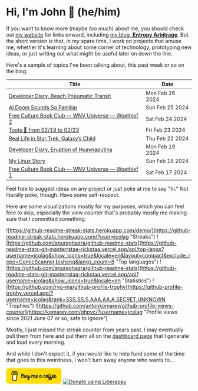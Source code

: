 # Hi, I'm John 👋 (he/him)

If you want to know more (maybe *too* much) about me, you should check out [my website](https://john.colagioia.net/) for links onward, including [my blog, **Entropy Arbitrage**](https://john.colagioia.net/blog).  But the short version is that, in my spare time, I work on projects that amuse me, whether it's learning about some corner of technology, prototyping new ideas, or just writing out what might be useful later on down the line.

Here's a sample of topics I've been talking about, this past week or so on the blog.

|Title|Date|
|-----|-------|
|[Developer Diary, Beach Pneumatic Transit](https://john.colagioia.net/blog/2024/02/26/beach.html)|Mon Feb 26 2024|
|[AI Doom Sounds So Familiar](https://john.colagioia.net/blog/2024/02/25/ai-doom.html)|Sun Feb 25 2024|
|[Free Culture Book Club — WNV Universe — Woethief 2](https://john.colagioia.net/blog/2024/02/24/wnv-universe-2.html)|Sat Feb 24 2024|
|[Toots 🦣 from 02/19 to 02/23](https://john.colagioia.net/blog/2024/02/23/week.html)|Fri Feb 23 2024|
|[Real Life in Star Trek, Galaxy’s Child](https://john.colagioia.net/blog/2024/02/22/galaxy-s-child.html)|Thu Feb 22 2024|
|[Developer Diary, Eruption of Huaynaputina](https://john.colagioia.net/blog/2024/02/19/huaynaputina.html)|Mon Feb 19 2024|
|[My Linux Story](https://john.colagioia.net/blog/2024/02/18/linux.html)|Sun Feb 18 2024|
|[Free Culture Book Club — WNV Universe — Woethief 1](https://john.colagioia.net/blog/2024/02/17/wnv-universe-1.html)|Sat Feb 17 2024|

Feel free to suggest ideas on any project or just poke at me to say "hi." Not literally poke, though. Have some self-respect.

Here are some visualizations mostly for my purposes, which you can feel free to skip, especially the view counter that's probably mostly me making sure that I committed something.

![https://github-readme-streak-stats.herokuapp.com/demo/](https://github-readme-streak-stats.herokuapp.com/?user=jcolag "Streaks")
![https://github.com/anuraghazra/github-readme-stats](https://github-readme-stats-git-masterrstaa-rickstaa.vercel.app/api/top-langs?username=jcolag&show_icons=true&locale=en&layout=compact&exclude_repo=ComicScanner,bisheng&langs_count=8 "Top languages")
![https://github.com/anuraghazra/github-readme-stats](https://github-readme-stats-git-masterrstaa-rickstaa.vercel.app/api?username=jcolag&show_icons=true&locale=en "Statistics")
![https://github.com/ryo-ma/github-profile-trophy](https://github-profile-trophy.vercel.app/?username=jcolag&rank=SSS,SS,S,AAA,AA,A,SECRET,UNKNOWN "Trophies")
![https://github.com/antonkomarev/github-profile-views-counter](https://komarev.com/ghpvc/?username=jcolag "Profile views since 2021 June 07 or so; safe to ignore")

Mostly, I just missed the streak counter from years past.  I may eventually pull them from here and put them all on the [dashboard page](https://github.com/jcolag/dash) that I generate and load every morning.

And while I don't expect it, if you would like to help fund some of the time that goes to this weirdness, I won't turn away anyone who wants to...

[<img src="images/default-yellow.png" alt="Buy Me a Coffee" width="150px"/>](https://www.buymeacoffee.com/jcolag)
<a href="https://liberapay.com/jcolag/donate"><img alt="Donate using Liberapay" src="https://liberapay.com/assets/widgets/donate.svg"></a>
